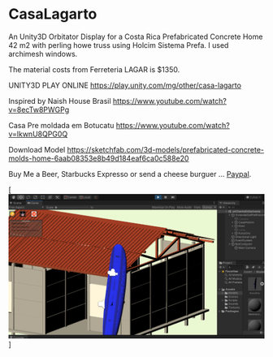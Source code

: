 # CasaLagarto

An Unity3D Orbitator Display for a Costa Rica Prefabricated Concrete Home 42 m2
with perling howe truss using Holcim Sistema Prefa. I used archimesh windows.

The material costs from Ferreteria LAGAR is $1350.

UNITY3D PLAY ONLINE https://play.unity.com/mg/other/casa-lagarto

Inspired by Naish House Brasil https://www.youtube.com/watch?v=8ecTw8PWGPg

Casa Pre moldada em Botucatu https://www.youtube.com/watch?v=lkwnU8QPG0Q

Download Model https://sketchfab.com/3d-models/prefabricated-concrete-molds-home-6aab08353e8b49d184eaf6ca0c588e20

Buy Me a Beer, Starbucks Expresso or send a cheese burguer ... [Paypal](https://www.paypal.me/gospelOfLuke/25).

[![acuchillados en pleitos de embargos ... ](https://raw.githubusercontent.com/rgarro/CasaLagarto/main/foto.png)]
